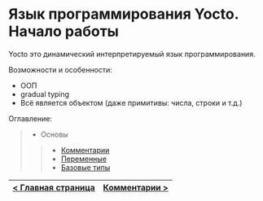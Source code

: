 # Язык программирования Yocto. Начало работы
Yocto это динамический интерпретируемый язык программирования.

Возможности и особенности:
- ООП
- gradual typing
- Всё является объектом (даже примитивы: числа, строки и т.д.)

Оглавление:
> - Основы
> > - [Комментарии](basics/comments.md)
> > - [Переменные](basics/variables.md)
> > - [Базовые типы](basics/basic_types.md)

| [< Главная страница](https://github.com/hazer-hazer/Yocto) | [Комментарии >](comments.md) |
| - | - |

